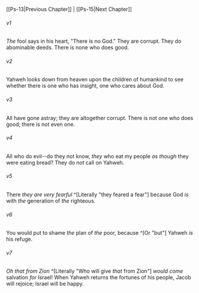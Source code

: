 ﻿---
aliases:
  - Psalms 14
---

[[Ps-13|Previous Chapter]] | [[Ps-15|Next Chapter]]

###### v1
_The_ fool says in his heart, "There is no God."
They are corrupt.
They do abominable deeds.
There is none who does good.

###### v2
Yahweh looks down from heaven upon the children of humankind
to see whether there is one who has insight,
one who cares about God.

###### v3
All have gone astray;
they are altogether corrupt.
There is not one who does good;
there is not even one.

###### v4
All who do evil--do they not know,
_they_ who eat my people _as though_ they were eating bread?
They do not call on Yahweh.

###### v5
There _they are very fearful_ ^[Literally "they feared a fear"]
because God _is_ with _the_ generation of _the_ righteous.

###### v6
You would put to shame _the_ plan of _the_ poor,
because ^[Or "but"] Yahweh _is_ his refuge.

###### v7
_Oh that from Zion_ ^[Literally "Who will give _that_ from Zion"] _would come_ salvation _for_ Israel!
When Yahweh returns the fortunes of his people,
Jacob will rejoice; Israel will be happy.